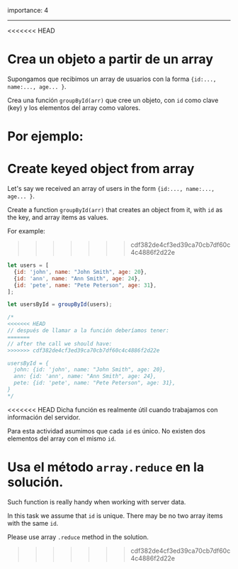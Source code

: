 importance: 4

---

<<<<<<< HEAD
# Crea un objeto a partir de un array

Supongamos que recibimos un array de usuarios con la forma `{id:..., name:..., age... }`.

Crea una función `groupById(arr)` que cree un objeto, con `id` como clave (key) y los elementos del array como valores.

Por ejemplo:
=======
# Create keyed object from array

Let's say we received an array of users in the form `{id:..., name:..., age... }`.

Create a function `groupById(arr)` that creates an object from it, with `id` as the key, and array items as values.

For example:
>>>>>>> cdf382de4cf3ed39ca70cb7df60c4c4886f2d22e

```js
let users = [
  {id: 'john', name: "John Smith", age: 20},
  {id: 'ann', name: "Ann Smith", age: 24},
  {id: 'pete', name: "Pete Peterson", age: 31},
];

let usersById = groupById(users);

/*
<<<<<<< HEAD
// después de llamar a la función deberíamos tener:
=======
// after the call we should have:
>>>>>>> cdf382de4cf3ed39ca70cb7df60c4c4886f2d22e

usersById = {
  john: {id: 'john', name: "John Smith", age: 20},
  ann: {id: 'ann', name: "Ann Smith", age: 24},
  pete: {id: 'pete', name: "Pete Peterson", age: 31},
}
*/
```

<<<<<<< HEAD
Dicha función es realmente útil cuando trabajamos con información del servidor.

Para esta actividad asumimos que cada `id` es único. No existen dos elementos del array con el mismo `id`.

Usa el método `array.reduce` en la solución.
=======
Such function is really handy when working with server data.

In this task we assume that `id` is unique. There may be no two array items with the same `id`.

Please use array `.reduce` method in the solution.
>>>>>>> cdf382de4cf3ed39ca70cb7df60c4c4886f2d22e
